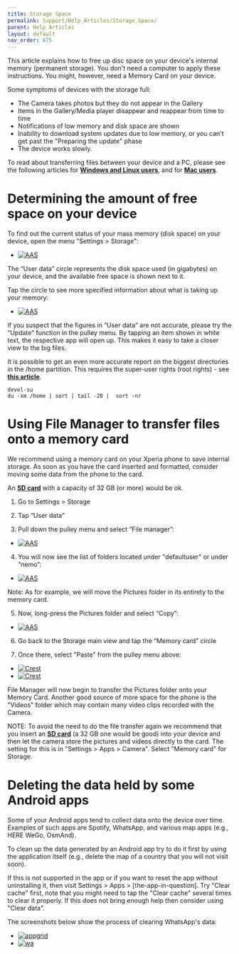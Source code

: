 ```yaml
---
title: Storage Space
permalink: Support/Help_Articles/Storage_Space/
parent: Help Articles
layout: default
nav_order: 875
---
```


This article explains how to free up disc space on your device's internal memory (permanent storage). You don't need a computer to apply these instructions. You might, however, need a Memory Card on your device.

Some symptoms of devices with the storage full:

* The Camera takes photos but they do not appear in the Gallery
* Items in the Gallery/Media player disappear and reappear from time to time
* Notifications of low memory and disk space are shown
* Inability to download system updates due to low memory, or you can't get past the "Preparing the update" phase
* The device works slowly.

To read about transferring files between your device and a PC, please see the following articles for [**Windows and Linux users**](/Support/Help_Articles/Moving_Files_Between_PC_and_Sailfish_Device/), and for [**Mac users**](/Support/Help_Articles/Moving_Files_between_Mac_and_Sailfish_Device/).

# Determining the amount of free space on your device
To find out the current status of your mass memory (disk space) on your device, open the menu "Settings > Storage":

<div class="flex-images" markdown="1">

* <a href="storage.png" class="narrow-image"><img src="storage.png" alt="AAS"></a>
  <span class="md_figcaption">
  </span>
</div>

The “User data” circle represents the disk space used (in gigabytes) on your device, and the available free space is shown next to it.

Tap the circle to see more specified information about what is taking up your memory:

<div class="flex-images" markdown="1">

* <a href="userdata.png" class="narrow-image"><img src="userdata.png" alt="AAS"></a>
  <span class="md_figcaption">
  </span>
</div>

If you suspect that the figures in “User data” are not accurate, please try the “Update” function in the pulley menu.
By tapping an item shown in white text, the respective app will open up. This makes it easy to take a closer view to the big files.

It is possible to get an even more accurate report on the biggest directories in the /home partition. This requires the super-user rights (root rights) - see [**this article**](/Support/Help_Articles/Enabling_Developer_Mode/).

```
devel-su
du -xm /home | sort | tail -20 |  sort -nr
```

# Using File Manager to transfer files onto a memory card
We recommend using a memory card on your Xperia phone to save internal storage. As soon as you have the card inserted and formatted, consider moving some data from the phone to the card.

An [**SD card**](/Support/Help_Articles/SD_Card_Format_and_Encryption/) with a capacity of 32 GB (or more) would be ok.

1) Go to Settings > Storage

2) Tap “User data”

3) Pull down the pulley menu and select “File manager”:

<div class="flex-images" markdown="1">

* <a href="pullmenu.png" class="narrow-image"><img src="pullmenu.png" alt="AAS"></a>
  <span class="md_figcaption">
  </span>
</div>

4) You will now see the list of folders located under "defaultuser" or under “nemo”:

<div class="flex-images" markdown="1">

* <a href="defaultuser.png" class="narrow-image"><img src="defaultuser.png" alt="AAS"></a>
  <span class="md_figcaption">
  </span>
</div>

Note: As for example, we will move the Pictures folder in its entirety to the memory card.

5) Now, long-press the Pictures folder and select “Copy”:

<div class="flex-images" markdown="1">

* <a href="cropped.png" class="narrow-image"><img src="cropped.png" alt="AAS"></a>
  <span class="md_figcaption">
  </span>
</div>

6) Go back to the Storage main view and tap the “Memory card” circle

7) Once there, select "Paste" from the pulley menu above:

<div class="flex-images" markdown="1">

* <a href="paste.png"><img src="paste.png" alt="Crest"></a>
  <span class="md_figcaption">
  </span>
* <a href="memorycard.png"><img src="memorycard.png" alt="Crest"></a>
  <span class="md_figcaption">
  </span>
</div>

File Manager will now begin to transfer the Pictures folder onto your Memory Card. Another good source of more space for the phone is the "Videos" folder which may contain many video clips recorded with the Camera.

NOTE: To avoid the need to do the file transfer again we recommend that you insert an [**SD card**](/Support/Help_Articles/SD_Card_Format_and_Encryption/) (a 32 GB one would be good) into your device and then let the camera store the pictures and videos directly to the card. The setting for this is in "Settings > Apps > Camera". Select "Memory card" for Storage.

# Deleting the data held by some Android apps
Some of your Android apps tend to collect data onto the device over time. Examples of such apps are Spotify, WhatsApp, and various map apps (e.g., HERE WeGo, OsmAnd).

To clean up the data generated by an Android app try to do it first by using the application itself (e.g., delete the map of a country that you will not visit soon).

If this is not supported in the app or if you want to reset the app without uninstalling it, then visit Settings > Apps > [the-app-in-question].
Try "Clear cache" first, note that you might need to tap the "Clear cache" several times to clear it properly.
If this does not bring enough help then consider using "Clear data".

The screenshots below show the process of clearing WhatsApp's data:

<div class="flex-images" markdown="1">

* <a href="appgrid.png"><img src="appgrid.png" alt="appgrid"></a>
  <span class="md_figcaption">
  </span>
* <a href="wa.png"><img src="wa.png" alt="wa"></a>
  <span class="md_figcaption">
  </span>
</div>
